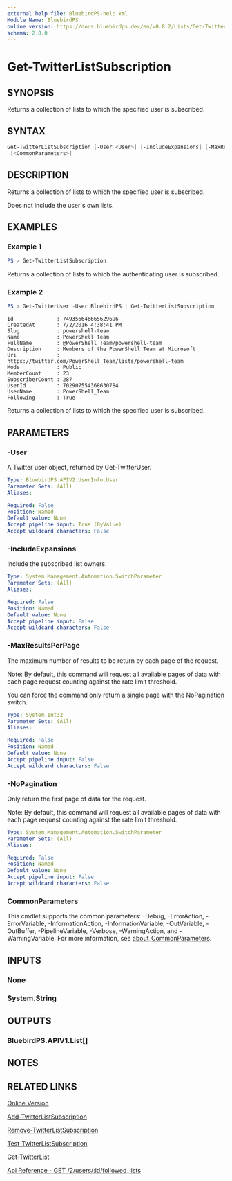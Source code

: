 ```yaml
---
external help file: BluebirdPS-help.xml
Module Name: BluebirdPS
online version: https://docs.bluebirdps.dev/en/v0.8.2/Lists/Get-TwitterListSubscription
schema: 2.0.0
---
```


# Get-TwitterListSubscription

## SYNOPSIS

Returns a collection of lists to which the specified user is subscribed.

## SYNTAX

```powershell
Get-TwitterListSubscription [-User <User>] [-IncludeExpansions] [-MaxResultsPerPage <Int32>] [-NoPagination]
 [<CommonParameters>]
```

## DESCRIPTION

Returns a collection of lists to which the specified user is subscribed.

Does not include the user's own lists.

## EXAMPLES

### Example 1

```powershell
PS > Get-TwitterListSubscription
```

Returns a collection of lists to which the authenticating user is subscribed.

### Example 2

```powershell
PS > Get-TwitterUser -User BluebirdPS | Get-TwitterListSubscription
```

```text
Id              : 749356646665629696
CreatedAt       : 7/2/2016 4:38:41 PM
Slug            : powershell-team
Name            : PowerShell Team
FullName        : @PowerShell_Team/powershell-team
Description     : Members of the PowerShell Team at Microsoft
Uri             : https://twitter.com/PowerShell_Team/lists/powershell-team
Mode            : Public
MemberCount     : 23
SubscriberCount : 287
UserId          : 702907554368630784
UserName        : PowerShell_Team
Following       : True
```

Returns a collection of lists to which the specified user is subscribed.

## PARAMETERS

### -User

A Twitter user object, returned by Get-TwitterUser.

```yaml
Type: BluebirdPS.APIV2.UserInfo.User
Parameter Sets: (All)
Aliases:

Required: False
Position: Named
Default value: None
Accept pipeline input: True (ByValue)
Accept wildcard characters: False
```

### -IncludeExpansions

Include the subscribed list owners.

```yaml
Type: System.Management.Automation.SwitchParameter
Parameter Sets: (All)
Aliases:

Required: False
Position: Named
Default value: None
Accept pipeline input: False
Accept wildcard characters: False
```

### -MaxResultsPerPage

The maximum number of results to be return by each page of the request.

Note:
By default, this command will request all available pages of data with each page request counting against the rate limit threshold.

You can force the command only return a single page with the NoPagination switch.

```yaml
Type: System.Int32
Parameter Sets: (All)
Aliases:

Required: False
Position: Named
Default value: None
Accept pipeline input: False
Accept wildcard characters: False
```

### -NoPagination

Only return the first page of data for the request.

Note:
By default, this command will request all available pages of data with each page request counting against the rate limit threshold.

```yaml
Type: System.Management.Automation.SwitchParameter
Parameter Sets: (All)
Aliases:

Required: False
Position: Named
Default value: None
Accept pipeline input: False
Accept wildcard characters: False
```


### CommonParameters

This cmdlet supports the common parameters: -Debug, -ErrorAction, -ErrorVariable, -InformationAction, -InformationVariable, -OutVariable, -OutBuffer, -PipelineVariable, -Verbose, -WarningAction, and -WarningVariable. For more information, see [about_CommonParameters](http://go.microsoft.com/fwlink/?LinkID=113216).

## INPUTS

### None

### System.String

## OUTPUTS

### BluebirdPS.APIV1.List[]

## NOTES

## RELATED LINKS

[Online Version](https://docs.bluebirdps.dev/en/v0.8.2/Lists/Get-TwitterListSubscription)

[Add-TwitterListSubscription](https://docs.bluebirdps.dev/en/v0.8.2/Lists/Add-TwitterListSubscription)

[Remove-TwitterListSubscription](https://docs.bluebirdps.dev/en/v0.8.2/Lists/Remove-TwitterListSubscription)

[Test-TwitterListSubscription](https://docs.bluebirdps.dev/en/v0.8.2/Lists/Test-TwitterListSubscription)

[Get-TwitterList](https://docs.bluebirdps.dev/en/v0.8.2/Lists/Get-TwitterList)

[Api Reference - GET /2/users/:id/followed_lists](https://developer.twitter.com/en/docs/twitter-api/lists/list-follows/api-reference/get-users-id-followed_lists)
